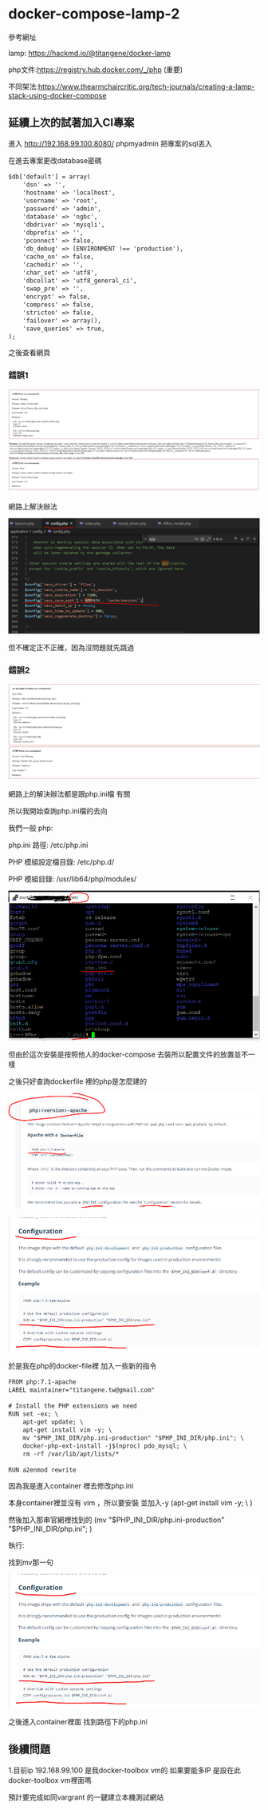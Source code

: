 # docker-compose-lamp-2

參考網址

lamp: https://hackmd.io/@titangene/docker-lamp

php文件:https://registry.hub.docker.com/_/php  (重要)

不同架法:https://www.thearmchaircritic.org/tech-journals/creating-a-lamp-stack-using-docker-compose

## 延續上次的試著加入CI專案

進入 http://192.168.99.100:8080/ phpmyadmin 把專案的sql丟入

在進去專案更改database密碼

```
$db['default'] = array(
    'dsn' => '',
    'hostname' => 'localhost',
    'username' => 'root',
    'password' => 'admin',
    'database' => 'ngbc',
    'dbdriver' => 'mysqli',
    'dbprefix' => '',
    'pconnect' => false,
    'db_debug' => (ENVIRONMENT !== 'production'),
    'cache_on' => false,
    'cachedir' => '',
    'char_set' => 'utf8',
    'dbcollat' => 'utf8_general_ci',
    'swap_pre' => '',
    'encrypt' => false,
    'compress' => false,
    'stricton' => false,
    'failover' => array(),
    'save_queries' => true,
);
```
之後查看網頁

### 錯誤1

![](https://github.com/a121514191/docker-compose-lamp-2/blob/master/error1.PNG)

網路上解決辦法

![](https://github.com/a121514191/docker-compose-lamp-2/blob/master/error1_ok.PNG)

但不確定正不正確，因為沒問題就先跳過

### 錯誤2

![](https://github.com/a121514191/docker-compose-lamp-2/blob/master/error2.PNG)

網路上的解決辦法都是跟php.ini檔 有關

所以我開始查詢php.ini檔的去向

我們一般 php:

php.ini 路徑: /etc/php.ini

PHP 模組設定檔目錄: /etc/php.d/

PHP 模組目錄: /usr/lib64/php/modules/

![](https://github.com/a121514191/docker-compose-lamp-2/blob/master/etc-phpini.PNG)

但由於這次安裝是按照他人的docker-compose 去裝所以配置文件的放置並不一樣

之後只好查詢dockerfile 裡的php是怎麼建的

![](https://github.com/a121514191/docker-compose-lamp-2/blob/master/php-apache-ini.PNG)

![](https://github.com/a121514191/docker-compose-lamp-2/blob/master/find_php_ini.PNG)

於是我在php的docker-file裡 加入一些新的指令

```
FROM php:7.1-apache
LABEL maintainer="titangene.tw@gmail.com"

# Install the PHP extensions we need
RUN set -ex; \
	apt-get update; \
	apt-get install vim -y; \  
	mv "$PHP_INI_DIR/php.ini-production" "$PHP_INI_DIR/php.ini"; \
	docker-php-ext-install -j$(nproc) pdo_mysql; \
	rm -rf /var/lib/apt/lists/*

RUN a2enmod rewrite
```
因為我是進入container 裡去修改php.ini

本身container裡並沒有 vim ，所以要安裝 並加入-y (apt-get install vim -y; \ )

然後加入那串官網裡找到的 (mv "$PHP_INI_DIR/php.ini-production" "$PHP_INI_DIR/php.ini"; \)

執行:

找到mv那一句

![](https://github.com/a121514191/docker-compose-lamp-2/blob/master/find_php_ini.PNG)

之後進入container裡面 找到路徑下的php.ini




## 後續問題
1.目前ip 192.168.99.100 是我docker-toolbox vm的 
  如果要能多IP 是設在此docker-toolbox vm裡面嗎

預計要完成如同vargrant 的一鍵建立本機測試網站
